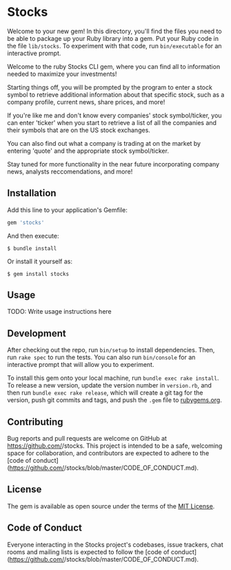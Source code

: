 # Stocks

Welcome to your new gem! In this directory, you'll find the files you need to be able to package up your Ruby library into a gem. Put your Ruby code in the file `lib/stocks`. To experiment with that code, run `bin/executable` for an interactive prompt.

Welcome to the ruby Stocks CLI gem, where you can find all to information needed to maximize your investments!

Starting things off, you will be prompted by the program to enter a stock symbol to retrieve additional information about that specific stock, such as a company profile, current news, share prices, and more!

If you're like me and don't know every companies' stock symbol/ticker, you can enter 'ticker' when you start to retrieve a list of all the companies and their symbols that are on the US stock exchanges.

You can also find out what a company is trading at on the market by entering 'quote' and the appropriate stock symbol/ticker.

Stay tuned for more functionality in the near future incorporating company news, analysts reccomendations, and more!

## Installation

Add this line to your application's Gemfile:

```ruby
gem 'stocks'
```

And then execute:

    $ bundle install

Or install it yourself as:

    $ gem install stocks

## Usage

TODO: Write usage instructions here

## Development

After checking out the repo, run `bin/setup` to install dependencies. Then, run `rake spec` to run the tests. You can also run `bin/console` for an interactive prompt that will allow you to experiment.

To install this gem onto your local machine, run `bundle exec rake install`. To release a new version, update the version number in `version.rb`, and then run `bundle exec rake release`, which will create a git tag for the version, push git commits and tags, and push the `.gem` file to [rubygems.org](https://rubygems.org).

## Contributing

Bug reports and pull requests are welcome on GitHub at https://github.com/<github username>/stocks. This project is intended to be a safe, welcoming space for collaboration, and contributors are expected to adhere to the [code of conduct](https://github.com/<github username>/stocks/blob/master/CODE_OF_CONDUCT.md).


## License

The gem is available as open source under the terms of the [MIT License](https://opensource.org/licenses/MIT).

## Code of Conduct

Everyone interacting in the Stocks project's codebases, issue trackers, chat rooms and mailing lists is expected to follow the [code of conduct](https://github.com/<github username>/stocks/blob/master/CODE_OF_CONDUCT.md).
